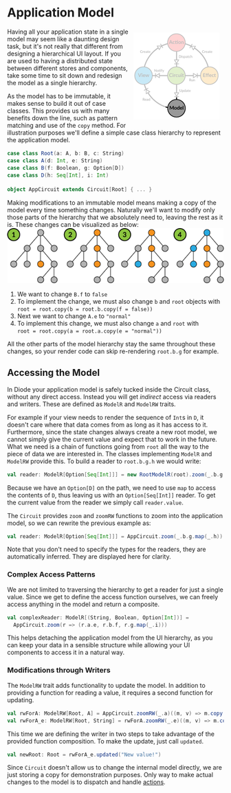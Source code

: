# Application Model

<img src="../images/architecture-model.png" style="float: right; padding: 10px">
Having all your application state in a single model may seem like a daunting design task, but it's not really that different from designing a hierarchical UI
layout. If you are used to having a distributed state between different stores and components, take some time to sit down and redesign the model as a single
hierarchy.

As the model has to be immutable, it makes sense to build it out of case classes. This provides us with many benefits down the line, such as pattern matching
and use of the `copy` method. For illustration purposes we'll define a simple case class hierarchy to represent the application model.

```scala
case class Root(a: A, b: B, c: String)
case class A(d: Int, e: String)
case class B(f: Boolean, g: Option[D])
case class D(h: Seq[Int], i: Int)

object AppCircuit extends Circuit[Root] { ... }
```

Making modifications to an immutable model means making a copy of the model every time something changes. Naturally we'll want to modify only those parts of the
hierarchy that we absolutely need to, leaving the rest as it is. These changes can be visualized as below:
![Hierarchy](../images/model-updates.png)

1. We want to change `B.f` to `false`
2. To implement the change, we must also change `b` and `root` objects with <br/>`root = root.copy(b = root.b.copy(f = false))`
3. Next we want to change `A.e` to `"normal"`
4. To implement this change, we must also change `a` and `root` with <br/>`root = root.copy(a = root.a.copy(e = "normal"))`

All the other parts of the model hierarchy stay the same throughout these changes, so your render code can skip re-rendering `root.b.g` for example.

## Accessing the Model

In Diode your application model is safely tucked inside the Circuit class, without any direct access. Instead you will get _indirect_ access via readers and
writers. These are defined as `ModelR` and `ModelRW` traits.

For example if your view needs to render the sequence of `Int`s in `D`, it doesn't care where that data comes from as long as it has access to it. Furthermore,
since the state changes always create a new root model, we cannot simply give the current value and expect that to work in the future. What we need is a chain
of functions going from `root` all the way to the piece of data we are interested in. The classes implementing `ModelR` and `ModelRW` provide this. To build a
reader to `root.b.g.h` we would write:

```scala
val reader: ModelR[Option[Seq[Int]]] = new RootModelR(root).zoom(_.b.g.map(_.h))
```

Because we have an `Option[D]` on the path, we need to use `map` to access the contents of `D`, thus leaving us with an `Option[Seq[Int]]` reader. To get the
current value from the reader we simply call `reader.value`.

The `Circuit` provides `zoom` and `zoomRW` functions to zoom into the application model, so we can rewrite the previous example as:

```scala
val reader: ModelR[Option[Seq[Int]]] = AppCircuit.zoom(_.b.g.map(_.h))
```

Note that you don't need to specify the types for the readers, they are automatically inferred. They are displayed here for clarity.

### Complex Access Patterns

We are not limited to traversing the hierarchy to get a reader for just a single value. Since we get to define the access function ourselves, we can freely
access anything in the model and return a composite.

```scala
val complexReader: ModelR[(String, Boolean, Option[Int])] = 
  AppCircuit.zoom(r => (r.a.e, r.b.f, r.g.map(_.i)))
```

This helps detaching the application model from the UI hierarchy, as you can keep your data in a sensible structure while allowing your UI components to access
it in a natural way.

### Modifications through Writers

The `ModelRW` trait adds functionality to update the model. In addition to providing a function for reading a value, it requires a second function
for updating.

```scala
val rwForA: ModelRW[Root, A] = AppCircuit.zoomRW(_.a)((m, v) => m.copy(a = v))
val rwForA_e: ModelRW[Root, String] = rwForA.zoomRW(_.e)((m, v) => m.copy(e = v))
```

This time we are defining the writer in two steps to take advantage of the provided function composition. To make the update, just call `updated`.

```scala
val newRoot: Root = rwForA_e.updated("New value!")
```
Since `Circuit` doesn't allow us to change the internal model directly, we are just storing a copy for demonstration purposes. Only way to make actual changes
to the model is to dispatch and handle [actions](Actions.md).

